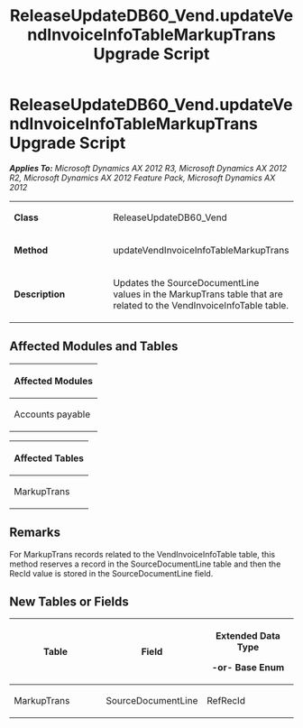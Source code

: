 ﻿---
title: ReleaseUpdateDB60_Vend.updateVendInvoiceInfoTableMarkupTrans Upgrade Script
TOCTitle: ReleaseUpdateDB60_Vend.updateVendInvoiceInfoTableMarkupTrans Upgrade Script
ms:assetid: b0c5cc50-2cd5-f243-d573-aa56195a64da
ms:mtpsurl: https://msdn.microsoft.com/en-us/library/JJ686602(v=AX.60)
ms:contentKeyID: 49710556
ms.date: 05/18/2015
mtps_version: v=AX.60
---

# ReleaseUpdateDB60\_Vend.updateVendInvoiceInfoTableMarkupTrans Upgrade Script 


_**Applies To:** Microsoft Dynamics AX 2012 R3, Microsoft Dynamics AX 2012 R2, Microsoft Dynamics AX 2012 Feature Pack, Microsoft Dynamics AX 2012_

<table>
<colgroup>
<col style="width: 50%" />
<col style="width: 50%" />
</colgroup>
<tbody>
<tr class="odd">
<td><p><strong>Class</strong></p></td>
<td><p>ReleaseUpdateDB60_Vend</p></td>
</tr>
<tr class="even">
<td><p><strong>Method</strong></p></td>
<td><p>updateVendInvoiceInfoTableMarkupTrans</p></td>
</tr>
<tr class="odd">
<td><p><strong>Description</strong></p></td>
<td><p>Updates the SourceDocumentLine values in the MarkupTrans table that are related to the VendInvoiceInfoTable table.</p></td>
</tr>
</tbody>
</table>


## Affected Modules and Tables

<table>
<colgroup>
<col style="width: 100%" />
</colgroup>
<thead>
<tr class="header">
<th><p>Affected Modules</p></th>
</tr>
</thead>
<tbody>
<tr class="odd">
<td><p>Accounts payable</p></td>
</tr>
</tbody>
</table>


<table>
<colgroup>
<col style="width: 100%" />
</colgroup>
<thead>
<tr class="header">
<th><p>Affected Tables</p></th>
</tr>
</thead>
<tbody>
<tr class="odd">
<td><p>MarkupTrans</p></td>
</tr>
</tbody>
</table>


## Remarks

For MarkupTrans records related to the VendInvoiceInfoTable table, this method reserves a record in the SourceDocumentLine table and then the RecId value is stored in the SourceDocumentLine field.

## New Tables or Fields

<table>
<colgroup>
<col style="width: 33%" />
<col style="width: 33%" />
<col style="width: 33%" />
</colgroup>
<thead>
<tr class="header">
<th><p>Table</p></th>
<th><p>Field</p></th>
<th><p>Extended Data Type</p>
<p>-or- Base Enum</p></th>
</tr>
</thead>
<tbody>
<tr class="odd">
<td><p>MarkupTrans</p></td>
<td><p>SourceDocumentLine</p></td>
<td><p>RefRecId</p></td>
</tr>
</tbody>
</table>

  


